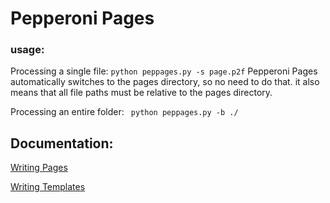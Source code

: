 # Pepperoni Pages

### usage:

Processing a single file: ```python peppages.py -s page.p2f```
Pepperoni Pages automatically switches to the pages directory, so no need to do that.
it also means that all file paths must be relative to the pages directory.

Processing an entire folder: ``` python peppages.py -b ./```

## Documentation:

[Writing Pages](docs/p2f)

[Writing Templates](docs/templates)


